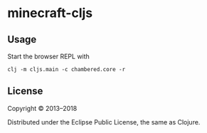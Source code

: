 # minecraft-cljs

## Usage

Start the browser REPL with

```
clj -m cljs.main -c chambered.core -r
```

## License

Copyright © 2013–2018

Distributed under the Eclipse Public License, the same as Clojure.
